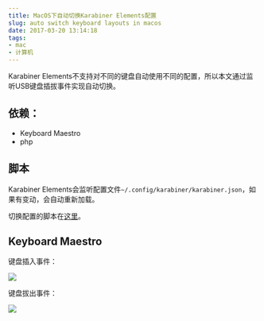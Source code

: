 ```yaml
---
title: MacOS下自动切换Karabiner Elements配置
slug: auto switch keyboard layouts in macos
date: 2017-03-20 13:14:18
tags:
- mac
- 计算机
---
```


Karabiner Elements不支持对不同的键盘自动使用不同的配置，所以本文通过监听USB键盘插拔事件实现自动切换。

## 依赖：

- Keyboard Maestro
- php

## 脚本

Karabiner Elements会监听配置文件`~/.config/karabiner/karabiner.json`，如果有变动，会自动重新加载。

切换配置的脚本在[这里](https://github.com/xbot/shell/blob/master/karabiner-elements-profile-switcher.php)。

## Keyboard Maestro

键盘插入事件：

![](https://ww3.sinaimg.cn/large/006tNc79ly1fdt8iy3ydmj30cq0b6q3z.jpg)

键盘拔出事件：

![](https://ww2.sinaimg.cn/large/006tNc79ly1fdt8jz1aspj30cn0b1my6.jpg)
